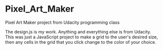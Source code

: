 # Pixel_Art_Maker
Pixel Art Maker project from Udacity programming class

The design.js is my work. Anything and everything else is from Udacity. This was just a JavaScript project to make a grid to the user's desired size, then any cells in the grid that you click change to the color of your choice. 

